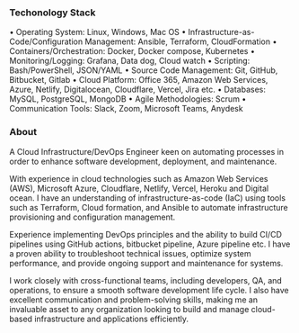### Techonology Stack

• Operating System: Linux, Windows, Mac OS
• Infrastructure-as-Code/Configuration Management: Ansible, Terraform, CloudFormation
• Containers/Orchestration: Docker, Docker compose, Kubernetes
• Monitoring/Logging: Grafana, Data dog, Cloud watch
• Scripting: Bash/PowerShell, JSON/YAML
• Source Code Management: Git, GitHub, Bitbucket, Gitlab 
• Cloud Platform: Office 365, Amazon Web Services, Azure, Netlify, Digitalocean, Cloudflare, Vercel, Jira etc.
• Databases: MySQL, PostgreSQL, MongoDB
• Agile Methodologies: Scrum
• Communication Tools: Slack, Zoom, Microsoft Teams, Anydesk


### About

A Cloud Infrastructure/DevOps Engineer keen on automating processes in order to enhance software development, deployment, and maintenance.

With experience in cloud technologies such as Amazon Web Services (AWS), Microsoft Azure, Cloudflare, Netlify, Vercel, Heroku and Digital ocean. I have an understanding of infrastructure-as-code (IaC) using tools such as Terraform, Cloud formation, and Ansible to automate infrastructure provisioning and configuration management.

Experience implementing DevOps principles and the ability to build CI/CD pipelines using GitHub actions, bitbucket pipeline, Azure pipeline etc. I have a proven ability to troubleshoot technical issues, optimize system performance, and provide ongoing support and maintenance for systems.

I work closely with cross-functional teams, including developers, QA, and operations, to ensure a smooth software development life cycle. I also have excellent communication and problem-solving skills, making me an invaluable asset to any organization looking to build and manage cloud-based infrastructure and applications efficiently.

